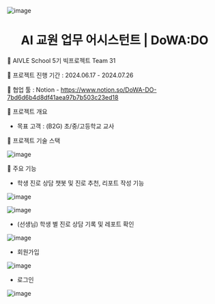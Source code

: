 ![image](https://github.com/user-attachments/assets/24457a96-59a8-4a74-b504-34b707c0137c)


<h1 align="center">
    AI 교원 업무 어시스턴트 | DoWA:DO
</h1>

🌟 AIVLE School 5기 빅프로젝트 Team 31 

🌟 프로젝트 진행 기간 : 2024.06.17 - 2024.07.26

🌟 협업 툴 : Notion - https://www.notion.so/DoWA-DO-7bd6d6b4d8df41aea97b7b503c23ed18

🌟 프로젝트 개요 
* 목표 고객 : (B2G) 초/중/고등학교 교사

🌟 프로젝트 기술 스택

![image](https://github.com/user-attachments/assets/fb001d3a-4700-4fa2-b17f-af4fc2fd010d)


🌟 주요 기능
* 학생 진로 상담 챗봇 및 진로 추천, 리포트 작성 기능

![image](https://github.com/user-attachments/assets/09e75b6c-645c-4a9f-b5af-1732514126df)

![image](https://github.com/user-attachments/assets/07a49b02-2c38-43a9-a492-88edf86dcfcd)

* (선생님) 학생 별 진로 상담 기록 및 레포트 확인

 ![image](https://github.com/user-attachments/assets/99c42355-e894-4cab-80a7-5280951d9538)


* 회원가입 

![image](https://github.com/user-attachments/assets/bbd16641-16a8-4371-8178-b33cd2617ce4)

* 로그인

![image](https://github.com/user-attachments/assets/5e5d9393-f945-4e76-8dba-68ef793169be)


